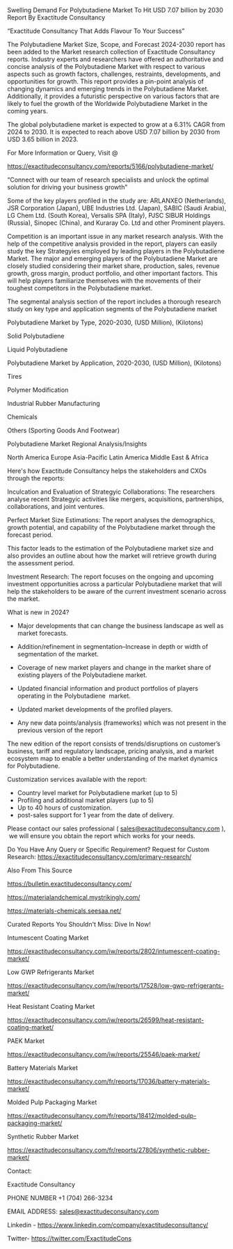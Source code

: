 Swelling Demand For Polybutadiene Market To Hit USD 7.07 billion by 2030 Report By Exactitude Consultancy

“Exactitude Consultancy That Adds Flavour To Your Success”

The Polybutadiene Market Size, Scope, and Forecast 2024-2030 report has been added to the Market research collection of Exactitude Consultancy reports. Industry experts and researchers have offered an authoritative and concise analysis of the Polybutadiene Market with respect to various aspects such as growth factors, challenges, restraints, developments, and opportunities for growth. This report provides a pin-point analysis of changing dynamics and emerging trends in the Polybutadiene Market. Additionally, it provides a futuristic perspective on various factors that are likely to fuel the growth of the Worldwide Polybutadiene Market in the coming years.

The global polybutadiene market is expected to grow at a 6.31% CAGR from 2024 to 2030. It is expected to reach above USD 7.07 billion by 2030 from USD 3.65 billion in 2023.

For More Information or Query, Visit @

https://exactitudeconsultancy.com/reports/5166/polybutadiene-market/

“Connect with our team of research specialists and unlock the optimal solution for driving your business growth”

Some of the key players profiled in the study are: ARLANXEO (Netherlands), JSR Corporation (Japan), UBE Industries Ltd. (Japan), SABIC (Saudi Arabia), LG Chem Ltd. (South Korea), Versalis SPA (Italy), PJSC SIBUR Holdings (Russia), Sinopec (China), and Kuraray Co. Ltd and other Prominent players.

Competition is an important issue in any market research analysis. With the help of the competitive analysis provided in the report, players can easily study the key Strategyies employed by leading players in the Polybutadiene Market. The major and emerging players of the Polybutadiene Market are closely studied considering their market share, production, sales, revenue growth, gross margin, product portfolio, and other important factors. This will help players familiarize themselves with the movements of their toughest competitors in the Polybutadiene market.

The segmental analysis section of the report includes a thorough research study on key type and application segments of the Polybutadiene market

Polybutadiene Market by Type, 2020-2030, (USD Million), (Kilotons)

Solid Polybutadiene

Liquid Polybutadiene

Polybutadiene Market by Application, 2020-2030, (USD Million), (Kilotons)

Tires

Polymer Modification

Industrial Rubber Manufacturing

Chemicals

Others (Sporting Goods And Footwear)

Polybutadiene Market Regional Analysis/Insights

North America
Europe
Asia-Pacific
Latin America
Middle East & Africa

Here's how Exactitude Consultancy helps the stakeholders and CXOs through the reports:

Inculcation and Evaluation of Strategyic Collaborations: The researchers analyse recent Strategyic activities like mergers, acquisitions, partnerships, collaborations, and joint ventures.

Perfect Market Size Estimations: The report analyses the demographics, growth potential, and capability of the Polybutadiene market through the forecast period.

This factor leads to the estimation of the Polybutadiene market size and also provides an outline about how the market will retrieve growth during the assessment period.

Investment Research: The report focuses on the ongoing and upcoming investment opportunities across a particular Polybutadiene market that will help the stakeholders to be aware of the current investment scenario across the market.

What is new in 2024?

- Major developments that can change the business landscape as well as market forecasts.

- Addition/refinement in segmentation–Increase in depth or width of segmentation of the market.

- Coverage of new market players and change in the market share of existing players of the Polybutadiene market.

- Updated financial information and product portfolios of players operating in the Polybutadiene  market.

- Updated market developments of the profiled players.

- Any new data points/analysis (frameworks) which was not present in the previous version of the report

The new edition of the report consists of trends/disruptions on customer’s business, tariff and regulatory landscape, pricing analysis, and a market ecosystem map to enable a better understanding of the market dynamics for Polybutadiene.

Customization services available with the report:

- Country level market for Polybutadiene market (up to 5)
- Profiling and additional market players (up to 5)
- Up to 40 hours of customization.
- post-sales support for 1 year from the date of delivery.

Please contact our sales professional ( sales@exactitudeconsultancy.com ),  we will ensure you obtain the report which works for your needs.

Do You Have Any Query or Specific Requirement? Request for Custom Research: https://exactitudeconsultancy.com/primary-research/

Also From This Source

https://bulletin.exactitudeconsultancy.com/

https://materialandchemical.mystrikingly.com/

https://materials-chemicals.seesaa.net/

Curated Reports You Shouldn't Miss: Dive In Now!

Intumescent Coating Market

https://exactitudeconsultancy.com/iw/reports/2802/intumescent-coating-market/

Low GWP Refrigerants Market

https://exactitudeconsultancy.com/iw/reports/17528/low-gwp-refrigerants-market/

Heat Resistant Coating Market

https://exactitudeconsultancy.com/iw/reports/26599/heat-resistant-coating-market/

PAEK Market

https://exactitudeconsultancy.com/iw/reports/25546/paek-market/

Battery Materials Market

https://exactitudeconsultancy.com/fr/reports/17036/battery-materials-market/

Molded Pulp Packaging Market

https://exactitudeconsultancy.com/fr/reports/18412/molded-pulp-packaging-market/

Synthetic Rubber Market

https://exactitudeconsultancy.com/fr/reports/27806/synthetic-rubber-market/

Contact:

Exactitude Consultancy

PHONE NUMBER +1 (704) 266-3234

EMAIL ADDRESS: sales@exactitudeconsultancy.com

Linkedin - https://www.linkedin.com/company/exactitudeconsultancy/

Twitter- https://twitter.com/ExactitudeCons





